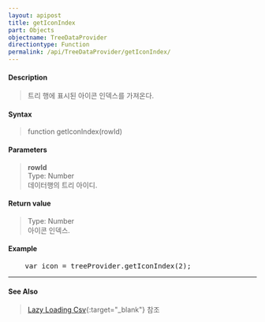 ```yaml
---
layout: apipost
title: getIconIndex
part: Objects
objectname: TreeDataProvider
directiontype: Function
permalink: /api/TreeDataProvider/getIconIndex/
---
```



#### Description

> 트리 행에 표시된 아이콘 인덱스를 가져온다.  

#### Syntax

> function getIconIndex(rowId)  

#### Parameters

> **rowId**  
> Type: Number  
> 데이터행의 트리 아이디.  

#### Return value

> Type: Number  
> 아이콘 인덱스.  

#### Example

<pre class="prettyprint">
    var icon = treeProvider.getIconIndex(2);
</pre>

---

#### See Also

> [Lazy Loading Csv](http://demo.realgrid.net/Demo/TreeLazyLoading2){:target="_blank"} 참조   